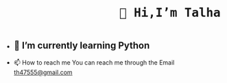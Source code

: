 <pre>  <h1>                👋 Hi,I’m Talhahussain      </h1></pre>
                                 
- <h2>🌱 I’m currently learning Python</h2>
- 📫 How to reach me  You can reach me through the Email th47555@gmail.com
<!---
Talhahussain22/Talhahussain22 is a ✨ special ✨ repository because its `README.md` (this file) appears on your GitHub profile.
You can click the Preview link to take a look at your changes.
--->

